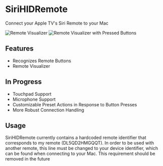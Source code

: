 # SiriHIDRemote
Connect your Apple TV's Siri Remote to your Mac

![Remote Visualizer](http://i.imgur.com/BbgQpFt.png) ![Remote Visualizer with Pressed Buttons](http://i.imgur.com/bawahWT.png)

## Features
* Recognizes Remote Buttons
* Remote Visualizer

## In Progress
* Touchpad Support
* Microphone Support
* Customizable Preset Actions in Response to Button Presses
* More Robust Connection Handling

## Usage
SiriHIDRemote currently contains a hardcoded remote identifier that corresponds to my remote (DL5QD2HMGQQT).  In order to be used with another remote, this line must be changed to your device identifier, which can be found when connecting to your Mac.  This requirement should be removed in the future
